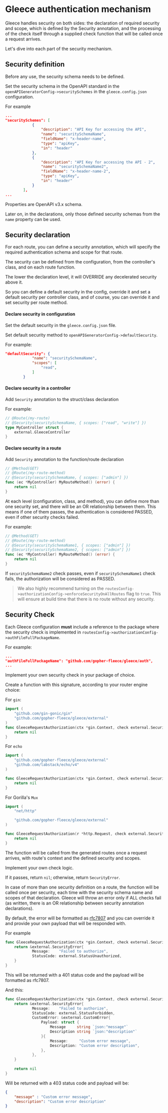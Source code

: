 # Gleece authentication mechanism

Gleece handles security on both sides: the declaration of required security and scope, which is defined by the Security annotation, and the processing of the check itself through a supplied check function that will be called once a request arrives.

Let's dive into each part of the security mechanism.

## Security definition

Before any use, the security schema needs to be defined.

Set the security schema in the OpenAPI standard in the `openAPIGeneratorConfig->securitySchemes` in the `gleece.config.json` configuration.

For example
```json
...
"securitySchemes": [
			{
				"description": "API Key for accessing the API",
				"name": "securitySchemaName",
				"fieldName": "x-header-name",
				"type": "apiKey",
				"in": "header"
			},
			{
				"description": "API Key for accessing the API - 2",
				"name": "securitySchemaName2",
				"fieldName": "x-header-name-2",
				"type": "apiKey",
				"in": "header"
			}
		],
...
```

Properties are OpenAPI v3.x schema.

Later on, in the declarations, only those defined security schemas from the `name` property can be used.

## Security declaration

For each route, you can define a security annotation, which will specify the required authentication schema and scope for that route.

The security can be defined from the configuration, from the controller's class, and on each route function.

The lower the declaration level, it will OVERRIDE any decelerated security above it.

So you can define a default security in the config, override it and set a default security per controller class, and of course, you can override it and set security per route method.

#### Declare security in configuration
Set the default security in the `gleece.config.json` file.

Set default security method to `openAPIGeneratorConfig->defaultSecurity`.

For example:
```json
"defaultSecurity": {
			"name": "securitySchemaName",
			"scopes": [
				"read",
			]
		}
```

#### Declare security in a controller

Add `Security` annotation to the struct/class declaration

For example:
```go
// @Route(/my-route)
// @Security(securitySchemaName, { scopes: ["read", "write"] })
type MyController struct {
	external.GleeceController
}
```
#### Declare security in a route

Add `Security` annotation to the function/route declaration

```go
// @Method(GET)
// @Route(/my-route-method)
// @Security(securitySchemaName, { scopes: ["admin"] })
func (ec *MyController) MyRouteMethod() (error) {
	return nil
}
```

At each level (configuration, class, and method), you can define more than one security set, and there will be an OR relationship between them. This means if one of them passes, the authentication is considered PASSED, even if other security checks failed.

For example:
```go
// @Method(GET)
// @Route(/my-route-method)
// @Security(securitySchemaName1, { scopes: ["admin"] })
// @Security(securitySchemaName2, { scopes: ["admin"] })
func (ec *MyController) MyRouteMethod() (error) {
	return nil
}
```

If `securitySchemaName2` check passes, even if `securitySchemaName1` check fails, the authorization will be considered as PASSED.

> We also highly recommend turning on the `routesConfig->authorizationConfig->enforceSecurityOnAllRoutes` flag to `true`. This will ensure at build time that there is no route without any security.


## Security Check

Each Gleece configuration **must** include a reference to the package where the security check is implemented in `routesConfig->authorizationConfig->authFileFullPackageName`.

For example:
```json
...
"authFileFullPackageName": "github.com/gopher-fleece/gleece/auth",
...
```

Implement your own security check in your package of choice.

Create a function with this signature, according to your router engine choice:

For `gin`:
```go
import (
	"github.com/gin-gonic/gin"
	"github.com/gopher-fleece/gleece/external"
)
func GleeceRequestAuthorization(ctx *gin.Context, check external.SecurityCheck) *external.SecurityError {
    return nil
}
```

For `echo`
```go
import (
	"github.com/gopher-fleece/gleece/external"
	"github.com/labstack/echo/v4"
)

func GleeceRequestAuthorization(ctx *gin.Context, check external.SecurityCheck) *external.SecurityError {
    return nil
}
```

For Gorilla's `Mux`
```go
import (
	"net/http"

	"github.com/gopher-fleece/gleece/external"
)

func GleeceRequestAuthorization(r *http.Request, check external.SecurityCheck) *external.SecurityError {
    return nil
}
```

The function will be called from the generated routes once a request arrives, with route's context and the defined security and scopes.

Implement your own check logic.

If it passes, return `nil`; otherwise, return `SecurityError`.

In case of more than one security definition on a route, the function will be called once per security, each time with the security schema name and scopes of that declaration. Gleece will throw an error only if ALL checks fail (as written, there is an OR relationship between security annotation declarations).

By default, the error will be formatted as [rfc7807](https://datatracker.ietf.org/doc/html/rfc7807) and you can override it and provide your own payload that will be responded with.

For example
```go
func GleeceRequestAuthorization(ctx *gin.Context, check external.SecurityCheck) *external.SecurityError {
    return &external.SecurityError{
			Message:    "Failed to authorize",
			StatusCode: external.StatusUnauthorized,
	}
}
```
This will be returned with a 401 status code and the payload will be formatted as rfc7807.

And this:
```go
func GleeceRequestAuthorization(ctx *gin.Context, check external.SecurityCheck) *external.SecurityError {
    return &external.SecurityError{
			Message:    "Failed to authorize",
			StatusCode: external.StatusForbidden,
           	CustomError: &external.CustomError{
				Payload: struct {
					Message     string `json:"message"`
					Description string `json:"description"`
				}{
					Message:     "Custom error message",
					Description: "Custom error description",
				},
			},
	}
	
	return nil
}
```

Will be returned with a 403 status code and payload will be:

```json
{
    "message" : "Custom error message",
    "description": "Custom error description"
}
```